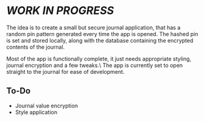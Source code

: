 # *WORK IN PROGRESS*

<p>The idea is to create a small but secure journal application, that has a random pin pattern generated every time the app is opened. The hashed pin is set and stored locally, along with the database containing the encrypted contents of the journal.</p>

<p>Most of the app is functionally complete, it just needs appropriate styling, journal encryption and a few tweaks.\
  The app is currently set to open straight to the journal for ease of development.</p>

## To-Do
- Journal value encryption
- Style application
